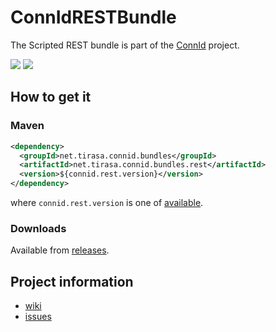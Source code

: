 <!--

    Copyright (C) 2011 ConnId (connid-dev@googlegroups.com)

    Licensed under the Apache License, Version 2.0 (the "License");
    you may not use this file except in compliance with the License.
    You may obtain a copy of the License at

            http://www.apache.org/licenses/LICENSE-2.0

    Unless required by applicable law or agreed to in writing, software
    distributed under the License is distributed on an "AS IS" BASIS,
    WITHOUT WARRANTIES OR CONDITIONS OF ANY KIND, either express or implied.
    See the License for the specific language governing permissions and
    limitations under the License.

-->
ConnIdRESTBundle
==============

The Scripted REST bundle is part of the [ConnId](http://connid.tirasa.net) project.

<a href="https://travis-ci.org/Tirasa/ConnIdRESTBundle"><img src="https://api.travis-ci.org/Tirasa/ConnIdRESTBundle.png"/></a>
<a href="#">
  <img src="https://img.shields.io/maven-central/v/net.tirasa.connid.bundles/net.tirasa.connid.bundles.rest.svg"/>
</a>
## How to get it

### Maven

```XML
<dependency>
  <groupId>net.tirasa.connid.bundles</groupId>
  <artifactId>net.tirasa.connid.bundles.rest</artifactId>
  <version>${connid.rest.version}</version>
</dependency>
```

where `connid.rest.version` is one of [available](http://repo1.maven.org/maven2/net/tirasa/connid/bundles/net.tirasa.connid.bundles.rest/).

### Downloads

Available from [releases](https://github.com/Tirasa/ConnIdRESTBundle/releases).

## Project information

 * [wiki](https://connid.atlassian.net/wiki/display/BASE/REST)
 * [issues](https://connid.atlassian.net/browse/REST)
